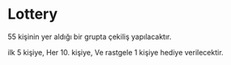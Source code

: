 # Lottery

55 kişinin yer aldığı bir grupta çekiliş yapılacaktır. 

ilk 5 kişiye,
Her 10. kişiye,
Ve rastgele 1 kişiye hediye verilecektir.
